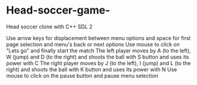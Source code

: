 # Head-soccer-game-
Head soccer clone with C++ SDL 2 

Use arrow keys for displacement between menu options and space for first page selection and menu's back or next options 
Use mouse to click on "Lets go" and finally start the match 
The left player moves by A (to the left), W (jump) and D (to the right) and shoots the ball with S button and uses its power with C 
The right player moves by J (to the left), I (jump) and L (to the right) and shoots the ball with K button and uses its power with N
Use mouse to click on the pause button and pause menu selection 